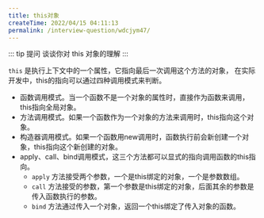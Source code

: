 ```yaml
---
title: this对象
createTime: 2022/04/15 04:11:13
permalink: /interview-question/wdcjym47/
---
```


::: tip 提问
谈谈你对 this 对象的理解
:::

`this` 是执行上下文中的一个属性，它指向最后一次调用这个方法的对象，
在实际开发中，this的指向可以通过四种调用模式来判断。

- 函数调用模式。当一个函数不是一个对象的属性时，直接作为函数来调用，this指向全局对象。
- 方法调用模式。如果一个函数作为一个对象的方法来调用时，this指向这个对象。
- 构造器调用模式。如果一个函数用new调用时，函数执行前会新创建一个对象，this指向这个新创建的对象。
- apply、call、bind调用模式，这三个方法都可以显式的指向调用函数的this指向。
  - `apply` 方法接受两个参数，一个是this绑定的对象，一个是参数数组。
  - `call` 方法接受的参数，第一个参数是this绑定的对象，后面其余的参数是传入函数执行的参数。
  - `bind` 方法通过传入一个对象，返回一个this绑定了传入对象的函数。

